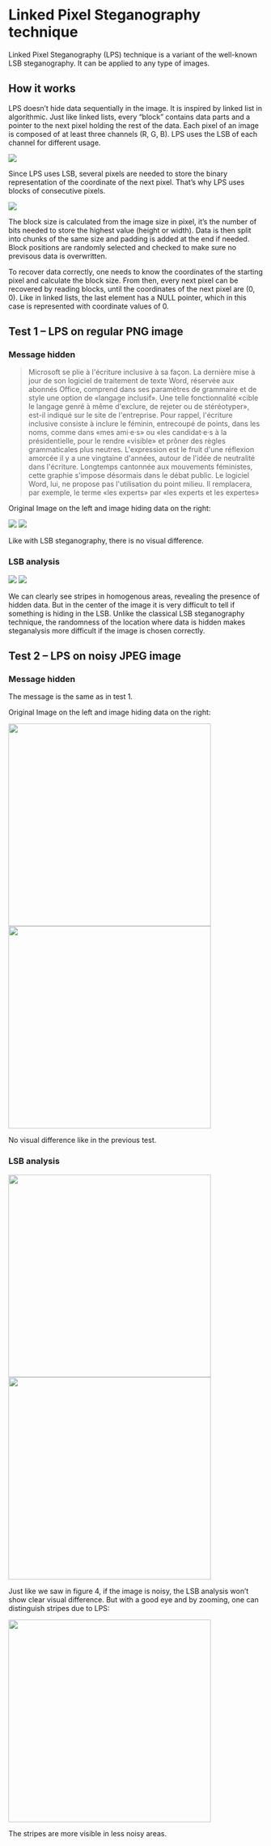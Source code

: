 # Linked Pixel Steganography technique
Linked Pixel Steganography (LPS) technique is a variant of the well-known LSB steganography. It can be applied to any type of images.
## How it works
LPS doesn’t hide data sequentially in the image. It is inspired by linked list in algorithmic. Just like linked lists, every “block” contains data parts and a pointer to the next pixel holding the rest of the data. Each pixel of an image is composed of at least three channels (R, G, B). LPS uses the LSB of each channel for different usage.

![](/Images/LPS_schema.png?raw=true)

Since LPS uses LSB, several pixels are needed to store the binary representation of the coordinate of the next pixel. That’s why LPS uses blocks of consecutive pixels. 

![](/Images/decomposition.png?raw=true)

The block size is calculated from the image size in pixel, it’s the number of bits needed to store the highest value (height or width). Data is then split into chunks of the same size and padding is added at the end if needed. Block positions are randomly selected and checked to make sure no previsous data is overwritten.

To recover data correctly, one needs to know the coordinates of the starting pixel and calculate the block size. From then, every next pixel can be recovered by reading blocks, until the coordinates of the next pixel are (0, 0). Like in linked lists, the last element has a NULL pointer, which in this case is represented with coordinate values of 0.
## Test 1 – LPS on regular PNG image
### Message hidden
>Microsoft se plie à l'écriture inclusive à sa façon. La dernière mise à jour de son logiciel de traitement de texte Word, réservée aux abonnés Office, comprend dans ses paramètres de grammaire et de style une option de «langage inclusif». Une telle fonctionnalité «cible le langage genré à même d'exclure, de rejeter ou de stéréotyper», est-il indiqué sur le site de l'entreprise.
Pour rappel, l'écriture inclusive consiste à inclure le féminin, entrecoupé de points, dans les noms, comme dans «mes ami·e·s» ou «les candidat·e·s à la présidentielle, pour le rendre «visible» et prôner des règles grammaticales plus neutres. L'expression est le fruit d'une réflexion amorcée il y a une vingtaine d'années, autour de l'idée de neutralité dans l'écriture. Longtemps cantonnée aux mouvements féministes, cette graphie s'impose désormais dans le débat public. Le logiciel Word, lui, ne propose pas l'utilisation du point milieu. Il remplacera, par exemple, le terme «les experts» par «les experts et les expertes»

Original Image on the left and image hiding data on the right:

![](Images/test%201%20Alpha/original.png?raw=true) ![](Images/test%201%20Alpha/out.png?raw=true)

Like with LSB steganography, there is no visual difference.
### LSB analysis
![](Images/test%201%20Alpha/original_lsb.png?raw=true) ![](Images/test%201%20Alpha/out_lsb.png?raw=true)

We can clearly see stripes in homogenous areas, revealing the presence of hidden data. But in the center of the image it is very difficult to tell if something is hiding in the LSB. Unlike the classical LSB steganography technique, the randomness of the location where data is hidden makes steganalysis more difficult if the image is chosen correctly.
## Test 2 – LPS on noisy JPEG image
### Message hidden
The message is the same as in test 1.

Original Image on the left and image hiding data on the right:

<img src="Images/Test%202/original.jpg?raw=true" width="400"> <img src="Images/Test%202/out.jpg?raw=true" width="400">

No visual difference like in the previous test.
### LSB analysis
<img src="Images/Test%202/original_lsb.jpg?raw=true" width="400"> <img src="Images/Test%202/out_lsb.jpg?raw=true" width="400">

Just like we saw in figure 4, if the image is noisy, the LSB analysis won’t show clear visual difference. But with a good eye and by zooming, one can distinguish stripes due to LPS:

<img src="Images/Test%202/zoomed_out_lsb.jpg?raw=true" width="400">

The stripes are more visible in less noisy areas.
